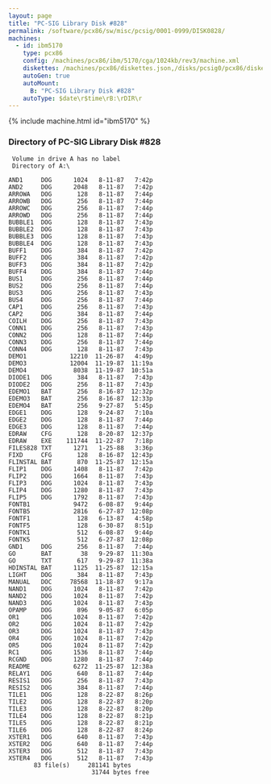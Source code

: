```yaml
---
layout: page
title: "PC-SIG Library Disk #828"
permalink: /software/pcx86/sw/misc/pcsig/0001-0999/DISK0828/
machines:
  - id: ibm5170
    type: pcx86
    config: /machines/pcx86/ibm/5170/cga/1024kb/rev3/machine.xml
    diskettes: /machines/pcx86/diskettes.json,/disks/pcsig0/pcx86/diskettes.json
    autoGen: true
    autoMount:
      B: "PC-SIG Library Disk #828"
    autoType: $date\r$time\rB:\rDIR\r
---
```


{% include machine.html id="ibm5170" %}

### Directory of PC-SIG Library Disk #828

     Volume in drive A has no label
     Directory of A:\

    AND1     DOG      1024   8-11-87   7:42p
    AND2     DOG      2048   8-11-87   7:42p
    ARROWA   DOG       128   8-11-87   7:44p
    ARROWB   DOG       256   8-11-87   7:44p
    ARROWC   DOG       256   8-11-87   7:44p
    ARROWD   DOG       256   8-11-87   7:44p
    BUBBLE1  DOG       128   8-11-87   7:43p
    BUBBLE2  DOG       128   8-11-87   7:43p
    BUBBLE3  DOG       128   8-11-87   7:43p
    BUBBLE4  DOG       128   8-11-87   7:43p
    BUFF1    DOG       384   8-11-87   7:42p
    BUFF2    DOG       384   8-11-87   7:42p
    BUFF3    DOG       384   8-11-87   7:42p
    BUFF4    DOG       384   8-11-87   7:44p
    BUS1     DOG       256   8-11-87   7:44p
    BUS2     DOG       256   8-11-87   7:44p
    BUS3     DOG       256   8-11-87   7:43p
    BUS4     DOG       256   8-11-87   7:44p
    CAP1     DOG       256   8-11-87   7:43p
    CAP2     DOG       384   8-11-87   7:44p
    COILH    DOG       256   8-11-87   7:43p
    CONN1    DOG       256   8-11-87   7:43p
    CONN2    DOG       128   8-11-87   7:44p
    CONN3    DOG       256   8-11-87   7:44p
    CONN4    DOG       128   8-11-87   7:43p
    DEMO1            12210  11-26-87   4:49p
    DEMO3            12004  11-19-87  11:19a
    DEMO4             8038  11-19-87  10:51a
    DIODE1   DOG       384   8-11-87   7:43p
    DIODE2   DOG       256   8-11-87   7:43p
    EDEMO1   BAT       256   8-16-87  12:32p
    EDEMO3   BAT       256   8-16-87  12:33p
    EDEMO4   BAT       256   9-27-87   5:45p
    EDGE1    DOG       128   9-24-87   7:10a
    EDGE2    DOG       128   8-11-87   7:44p
    EDGE3    DOG       128   8-11-87   7:44p
    EDRAW    CFG       128   8-20-87  12:37p
    EDRAW    EXE    111744  11-22-87   7:18p
    FILES828 TXT      1271   1-25-88   3:36p
    FIXD     CFG       128   8-16-87  12:43p
    FLINSTAL BAT       870  11-25-87  12:15a
    FLIP1    DOG      1408   8-11-87   7:42p
    FLIP2    DOG      1664   8-11-87   7:43p
    FLIP3    DOG      1024   8-11-87   7:43p
    FLIP4    DOG      1280   8-11-87   7:43p
    FLIP5    DOG      1792   8-11-87   7:43p
    FONTB1            9472   6-08-87   9:44p
    FONTB5            2816   6-27-87  12:08p
    FONTF1             128   6-13-87   4:58p
    FONTF5             128   6-30-87   8:51p
    FONTK1             512   6-08-87   9:44p
    FONTK5             512   6-27-87  12:08p
    GND1     DOG       256   8-11-87   7:44p
    GO       BAT        38   9-29-87  11:30a
    GO       TXT       617   9-29-87  11:38a
    HDINSTAL BAT      1125  11-25-87  12:15a
    LIGHT    DOG       384   8-11-87   7:43p
    MANUAL   DOC     78568  11-18-87   9:17a
    NAND1    DOG      1024   8-11-87   7:42p
    NAND2    DOG      1024   8-11-87   7:42p
    NAND3    DOG      1024   8-11-87   7:43p
    OPAMP    DOG       896   9-05-87   6:05p
    OR1      DOG      1024   8-11-87   7:42p
    OR2      DOG      1024   8-11-87   7:42p
    OR3      DOG      1024   8-11-87   7:43p
    OR4      DOG      1024   8-11-87   7:42p
    OR5      DOG      1024   8-11-87   7:42p
    RC1      DOG      1536   8-11-87   7:44p
    RCGND    DOG      1280   8-11-87   7:44p
    README            6272  11-25-87  12:38a
    RELAY1   DOG       640   8-11-87   7:44p
    RESIS1   DOG       256   8-11-87   7:43p
    RESIS2   DOG       384   8-11-87   7:44p
    TILE1    DOG       128   8-22-87   8:26p
    TILE2    DOG       128   8-22-87   8:20p
    TILE3    DOG       128   8-22-87   8:20p
    TILE4    DOG       128   8-22-87   8:21p
    TILE5    DOG       128   8-22-87   8:21p
    TILE6    DOG       128   8-22-87   8:24p
    XSTER1   DOG       640   8-11-87   7:43p
    XSTER2   DOG       640   8-11-87   7:44p
    XSTER3   DOG       512   8-11-87   7:43p
    XSTER4   DOG       512   8-11-87   7:43p
           83 file(s)     281141 bytes
                           31744 bytes free
